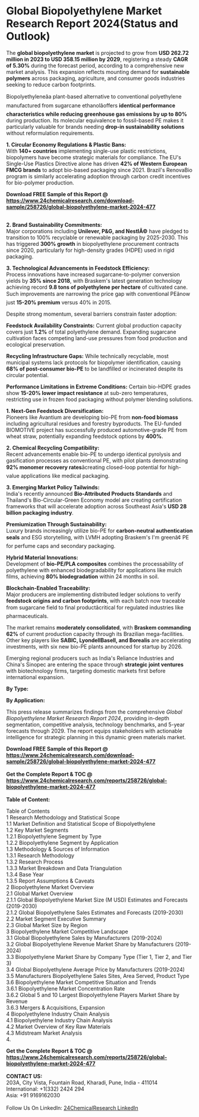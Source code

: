 <h1>Global Biopolyethylene Market Research Report 2024(Status and Outlook)</h1><p>The <strong>global biopolyethylene market</strong> is projected to grow from <strong>USD 262.72 million in 2023 to USD 358.15 million by 2029</strong>, registering a steady <strong>CAGR of 5.30%</strong> during the forecast period, according to a comprehensive new market analysis. This expansion reflects mounting demand for <strong>sustainable polymers</strong> across packaging, agriculture, and consumer goods industries seeking to reduce carbon footprints.</p><p>Biopolyethyleneâa plant-based alternative to conventional polyethylene manufactured from sugarcane ethanolâoffers <strong>identical performance characteristics while reducing greenhouse gas emissions by up to 80%</strong> during production. Its molecular equivalence to fossil-based PE makes it particularly valuable for brands needing <strong>drop-in sustainability solutions</strong> without reformulation requirements.</p><p><strong>1. Circular Economy Regulations &amp; Plastic Bans:</strong><br>
With <strong>140+ countries</strong> implementing single-use plastic restrictions, biopolymers have become strategic materials for compliance. The EU's Single-Use Plastics Directive alone has driven <strong>42% of Western European FMCG brands</strong> to adopt bio-based packaging since 2021. Brazil's RenovaBio program is similarly accelerating adoption through carbon credit incentives for bio-polymer production.</p><div><b>Download FREE Sample of this Report @ 
            <a href="https://www.24chemicalresearch.com/download-sample/258726/global-biopolyethylene-market-2024-477">
            https://www.24chemicalresearch.com/download-sample/258726/global-biopolyethylene-market-2024-477</a></b></div><br><p><strong>2. Brand Sustainability Commitments:</strong><br>
Major corporations including <strong>Unilever, P&amp;G, and NestlÃ©</strong> have pledged to transition to 100% recyclable or renewable packaging by 2025-2030. This has triggered <strong>300% growth</strong> in biopolyethylene procurement contracts since 2020, particularly for high-density grades (HDPE) used in rigid packaging.</p><p><strong>3. Technological Advancements in Feedstock Efficiency:</strong><br>
Process innovations have increased sugarcane-to-polymer conversion yields by <strong>35% since 2018</strong>, with Braskem's latest generation technology achieving record <strong>9.8 tons of polyethylene per hectare</strong> of cultivated cane. Such improvements are narrowing the price gap with conventional PEânow just <strong>15-20% premium</strong> versus 40% in 2015.</p><p>Despite strong momentum, several barriers constrain faster adoption:</p><p><strong>Feedstock Availability Constraints:</strong> Current global production capacity covers just <strong>1.2%</strong> of total polyethylene demand. Expanding sugarcane cultivation faces competing land-use pressures from food production and ecological preservation.</p><p><strong>Recycling Infrastructure Gaps:</strong> While technically recyclable, most municipal systems lack protocols for biopolymer identification, causing <strong>68% of post-consumer bio-PE</strong> to be landfilled or incinerated despite its circular potential.</p><p><strong>Performance Limitations in Extreme Conditions:</strong> Certain bio-HDPE grades show <strong>15-20% lower impact resistance</strong> at sub-zero temperatures, restricting use in frozen food packaging without polymer blending solutions.</p><p><strong>1. Next-Gen Feedstock Diversification:</strong><br>
Pioneers like Avantium are developing bio-PE from <strong>non-food biomass</strong> including agricultural residues and forestry byproducts. The EU-funded BIOMOTIVE project has successfully produced automotive-grade PE from wheat straw, potentially expanding feedstock options by <strong>400%</strong>.</p><p><strong>2. Chemical Recycling Compatibility:</strong><br>
Recent advancements enable bio-PE to undergo identical pyrolysis and gasification processes as conventional PE, with pilot plants demonstrating <strong>92% monomer recovery rates</strong>âcreating closed-loop potential for high-value applications like medical packaging.</p><p><strong>3. Emerging Market Policy Tailwinds:</strong><br>
India's recently announced <strong>Bio-Attributed Products Standards</strong> and Thailand's Bio-Circular-Green Economy model are creating certification frameworks that will accelerate adoption across Southeast Asia's <strong>USD 28 billion packaging industry</strong>.</p><p><strong>Premiumization Through Sustainability:</strong><br>
    Luxury brands increasingly utilize bio-PE for <strong>carbon-neutral authentication seals</strong> and ESG storytelling, with LVMH adopting Braskem's I'm greenâ¢ PE for perfume caps and secondary packaging.</p><p><strong>Hybrid Material Innovations:</strong><br>
    Development of <strong>bio-PE/PLA composites</strong> combines the processability of polyethylene with enhanced biodegradability for applications like mulch films, achieving <strong>80% biodegradation</strong> within 24 months in soil.</p><p><strong>Blockchain-Enabled Traceability:</strong><br>
    Major producers are implementing distributed ledger solutions to verify <strong>feedstock origins and carbon footprints</strong>, with each batch now traceable from sugarcane field to final productâcritical for regulated industries like pharmaceuticals.</p><p>The market remains <strong>moderately consolidated</strong>, with <strong>Braskem commanding 62%</strong> of current production capacity through its Brazilian mega-facilities. Other key players like <strong>SABIC, LyondellBasell, and Borealis</strong> are accelerating investments, with six new bio-PE plants announced for startup by 2026.</p><p>Emerging regional producers such as India's Reliance Industries and China's Sinopec are entering the space through <strong>strategic joint ventures</strong> with biotechnology firms, targeting domestic markets first before international expansion.</p><p><strong>By Type:</strong></p><p><strong>By Application:</strong></p><p>This press release summarizes findings from the comprehensive <em>Global Biopolyethylene Market Research Report 2024</em>, providing in-depth segmentation, competitive analysis, technology benchmarks, and 5-year forecasts through 2029. The report equips stakeholders with actionable intelligence for strategic planning in this dynamic green materials market.</p><div><b>Download FREE Sample of this Report @ 
            <a href="https://www.24chemicalresearch.com/download-sample/258726/global-biopolyethylene-market-2024-477">
            https://www.24chemicalresearch.com/download-sample/258726/global-biopolyethylene-market-2024-477</a></b></div><br><div><b>Get the Complete Report & TOC @ 
            <a href="https://www.24chemicalresearch.com/reports/258726/global-biopolyethylene-market-2024-477">
            https://www.24chemicalresearch.com/reports/258726/global-biopolyethylene-market-2024-477</a></b></div><br>
            <b>Table of Content:</b><p>Table of Contents<br />
1 Research Methodology and Statistical Scope<br />
1.1 Market Definition and Statistical Scope of Biopolyethylene<br />
1.2 Key Market Segments<br />
1.2.1 Biopolyethylene Segment by Type<br />
1.2.2 Biopolyethylene Segment by Application<br />
1.3 Methodology & Sources of Information<br />
1.3.1 Research Methodology<br />
1.3.2 Research Process<br />
1.3.3 Market Breakdown and Data Triangulation<br />
1.3.4 Base Year<br />
1.3.5 Report Assumptions & Caveats<br />
2 Biopolyethylene Market Overview<br />
2.1 Global Market Overview<br />
2.1.1 Global Biopolyethylene Market Size (M USD) Estimates and Forecasts (2019-2030)<br />
2.1.2 Global Biopolyethylene Sales Estimates and Forecasts (2019-2030)<br />
2.2 Market Segment Executive Summary<br />
2.3 Global Market Size by Region<br />
3 Biopolyethylene Market Competitive Landscape<br />
3.1 Global Biopolyethylene Sales by Manufacturers (2019-2024)<br />
3.2 Global Biopolyethylene Revenue Market Share by Manufacturers (2019-2024)<br />
3.3 Biopolyethylene Market Share by Company Type (Tier 1, Tier 2, and Tier 3)<br />
3.4 Global Biopolyethylene Average Price by Manufacturers (2019-2024)<br />
3.5 Manufacturers Biopolyethylene Sales Sites, Area Served, Product Type<br />
3.6 Biopolyethylene Market Competitive Situation and Trends<br />
3.6.1 Biopolyethylene Market Concentration Rate<br />
3.6.2 Global 5 and 10 Largest Biopolyethylene Players Market Share by Revenue<br />
3.6.3 Mergers & Acquisitions, Expansion<br />
4 Biopolyethylene Industry Chain Analysis<br />
4.1 Biopolyethylene Industry Chain Analysis<br />
4.2 Market Overview of Key Raw Materials<br />
4.3 Midstream Market Analysis<br />
4.</p><div><b>Get the Complete Report & TOC @ 
            <a href="https://www.24chemicalresearch.com/reports/258726/global-biopolyethylene-market-2024-477">
            https://www.24chemicalresearch.com/reports/258726/global-biopolyethylene-market-2024-477</a></b></div><br><b>CONTACT US:</b><br>
            203A, City Vista, Fountain Road, Kharadi, Pune, India - 411014<br>
            International: +1(332) 2424 294<br>
            Asia: +91 9169162030 <br><br>
            Follow Us On LinkedIn: <a href="https://www.linkedin.com/company/24chemicalresearch/">24ChemicalResearch LinkedIn</a>